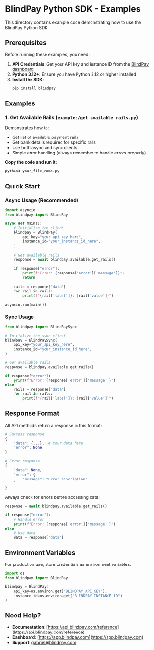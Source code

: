 # BlindPay Python SDK - Examples

This directory contains example code demonstrating how to use the BlindPay Python SDK.

## Prerequisites

Before running these examples, you need:

1. **API Credentials**: Get your API key and instance ID from the [BlindPay dashboard](https://app.blindpay.com)
2. **Python 3.12+**: Ensure you have Python 3.12 or higher installed
3. **Install the SDK**: 
   ```bash
   pip install blindpay
   ```

## Examples

### 1. Get Available Rails (`examples/get_available_rails.py`)

Demonstrates how to:
- Get list of available payment rails
- Get bank details required for specific rails
- Use both async and sync clients
- Simple error handling (always remember to handle errors properly)

**Copy the code and run it:**
```bash
python3 your_file_name.py
```

## Quick Start

### Async Usage (Recommended)

```python
import asyncio
from blindpay import BlindPay

async def main():
    # Initialize the client
    blindpay = BlindPay(
        api_key="your_api_key_here",
        instance_id="your_instance_id_here",
    )
    
    # Get available rails
    response = await blindpay.available.get_rails()
    
    if response["error"]:
        print(f"Error: {response['error']['message']}")
        return
    
    rails = response["data"]
    for rail in rails:
        print(f"{rail['label']}: {rail['value']}")

asyncio.run(main())
```

### Sync Usage

```python
from blindpay import BlindPaySync

# Initialize the sync client
blindpay = BlindPaySync(
    api_key="your_api_key_here",
    instance_id="your_instance_id_here",
)

# Get available rails
response = blindpay.available.get_rails()

if response["error"]:
    print(f"Error: {response['error']['message']}")
else:
    rails = response["data"]
    for rail in rails:
        print(f"{rail['label']}: {rail['value']}")
```

## Response Format

All API methods return a response in this format:

```python
# Success response
{
    "data": {...},  # Your data here
    "error": None
}

# Error response
{
    "data": None,
    "error": {
        "message": "Error description"
    }
}
```

Always check for errors before accessing data:

```python
response = await blindpay.available.get_rails()

if response["error"]:
    # Handle error
    print(f"Error: {response['error']['message']}")
else:
    # Use data
    data = response["data"]
```

## Environment Variables

For production use, store credentials as environment variables:

```python
import os
from blindpay import BlindPay

blindpay = BlindPay(
    api_key=os.environ.get("BLINDPAY_API_KEY"),
    instance_id=os.environ.get("BLINDPAY_INSTANCE_ID"),
)
```

## Need Help?

- **Documentation**: [https://api.blindpay.com/reference](https://api.blindpay.com/reference)
- **Dashboard**: [https://app.blindpay.com](https://app.blindpay.com)
- **Support**: [gabriel@blindpay.com](mailto:gabriel@blindpay.com)

